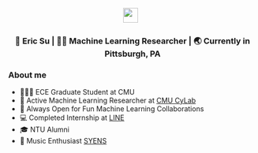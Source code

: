 <p align='center'> 
<a href="https://www.linkedin.com/in/ericyen-shuosu/"><img height="30" src="https://raw.githubusercontent.com/trinwin/trinwin/master/icons/linkedin.png?raw=true"></a>&nbsp;&nbsp;

<div align="center">
<h3>  👋 Eric Su | 🧑‍💻 Machine Learning Researcher | 🌏 Currently in Pittsburgh, PA </h3> 
</div>

### About me 

- 👩🏻‍🎓 ECE Graduate Student at CMU
- 🤖 Active Machine Learning Researcher at [CMU CyLab](https://www.cylab.cmu.edu/)
- 👯 Always Open for Fun Machine Learning Collaborations
- 💻 Completed Internship at [LINE](https://line.me/en/)
- 🎓 NTU Alumni
- 🎵 Music Enthusiast [SYENS](https://www.youtube.com/@SYENS-gv5yj)

<!--
**eric0708/eric0708** is a ✨ _special_ ✨ repository because its `README.md` (this file) appears on your GitHub profile.

Here are some ideas to get you started:

- 🔭 I’m currently working on ...
- 🌱 I’m currently learning ...
- 👯 I’m looking to collaborate on ...
- 🤔 I’m looking for help with ...
- 💬 Ask me about ...
- 📫 How to reach me: ...
- 😄 Pronouns: ...
- ⚡ Fun fact: ...
-->
